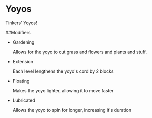 # Yoyos
Tinkers' Yoyos!

##Modifiers
* Gardening

   Allows for the yoyo to cut grass and flowers and plants and stuff.
* Extension

   Each level lengthens the yoyo's cord by 2 blocks
* Floating

   Makes the yoyo lighter, allowing it to move faster
* Lubricated

   Allows the yoyo to spin for longer, increasing it's duration
